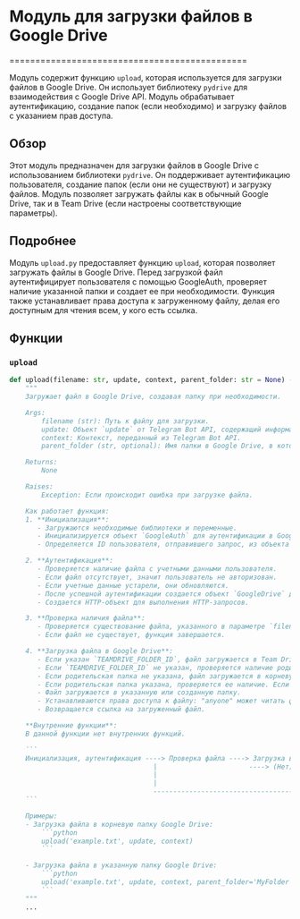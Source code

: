 # Модуль для загрузки файлов в Google Drive
==============================================

Модуль содержит функцию `upload`, которая используется для загрузки файлов в Google Drive.
Он использует библиотеку `pydrive` для взаимодействия с Google Drive API.
Модуль обрабатывает аутентификацию, создание папок (если необходимо) и загрузку файлов с указанием прав доступа.

## Обзор

Этот модуль предназначен для загрузки файлов в Google Drive с использованием библиотеки `pydrive`.
Он поддерживает аутентификацию пользователя, создание папок (если они не существуют) и загрузку файлов.
Модуль позволяет загружать файлы как в обычный Google Drive, так и в Team Drive (если настроены соответствующие параметры).

## Подробнее

Модуль `upload.py` предоставляет функцию `upload`, которая позволяет загружать файлы в Google Drive.
Перед загрузкой файл аутентифицирует пользователя с помощью GoogleAuth, проверяет наличие указанной папки и создает ее при необходимости.
Функция также устанавливает права доступа к загруженному файлу, делая его доступным для чтения всем, у кого есть ссылка.

## Функции

### `upload`

```python
def upload(filename: str, update, context, parent_folder: str = None) -> None:
    """
    Загружает файл в Google Drive, создавая папку при необходимости.

    Args:
        filename (str): Путь к файлу для загрузки.
        update: Объект `update` от Telegram Bot API, содержащий информацию о пользователе.
        context: Контекст, переданный из Telegram Bot API.
        parent_folder (str, optional): Имя папки в Google Drive, в которую нужно загрузить файл. По умолчанию `None`.

    Returns:
        None

    Raises:
        Exception: Если происходит ошибка при загрузке файла.

    Как работает функция:
    1. **Инициализация**:
       - Загружаются необходимые библиотеки и переменные.
       - Инициализируется объект `GoogleAuth` для аутентификации в Google Drive.
       - Определяется ID пользователя, отправившего запрос, из объекта `update`.

    2. **Аутентификация**:
       - Проверяется наличие файла с учетными данными пользователя.
       - Если файл отсутствует, значит пользователь не авторизован.
       - Если учетные данные устарели, они обновляются.
       - После успешной аутентификации создается объект `GoogleDrive` для работы с Google Drive API.
       - Создается HTTP-объект для выполнения HTTP-запросов.

    3. **Проверка наличия файла**:
       - Проверяется существование файла, указанного в параметре `filename`.
       - Если файл не существует, функция завершается.

    4. **Загрузка файла в Google Drive**:
       - Если указан `TEAMDRIVE_FOLDER_ID`, файл загружается в Team Drive.
       - Если `TEAMDRIVE_FOLDER_ID` не указан, проверяется наличие родительской папки.
       - Если родительская папка не указана, файл загружается в корневую папку Google Drive.
       - Если родительская папка указана, проверяется ее наличие. Если папка не существует, она создается.
       - Файл загружается в указанную или созданную папку.
       - Устанавливаются права доступа к файлу: "anyone" может читать файл по ссылке.
       - Возвращается ссылка на загруженный файл.

    **Внутренние функции**:
    В данной функции нет внутренних функций.

    ```
    Инициализация, аутентификация ----> Проверка файла ----> Загрузка в TeamDrive? ----> (Да) Загрузка в TeamDrive
                                    |                       ----> (Нет) Проверка родительской папки ----> Папка существует? ----> (Да) Загрузка в существующую папку
                                    |                                                                 ----> (Нет) Создание папки ----> Загрузка в созданную папку
                                    |
                                    --------------------------------------------------------------------------------------------------------------------------------------
    ```

    Примеры:
    - Загрузка файла в корневую папку Google Drive:
        ```python
        upload('example.txt', update, context)
        ```

    - Загрузка файла в указанную папку Google Drive:
        ```python
        upload('example.txt', update, context, parent_folder='MyFolder')
        ```
    """
    ...